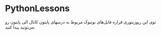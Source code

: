 # PythonLessons
توی این رپوزیتوری قراره فایل‌های نوتبوک مربوط به درسهای پایتون کانال الی پایتون رو می‌تونید پیدا کنید. 
